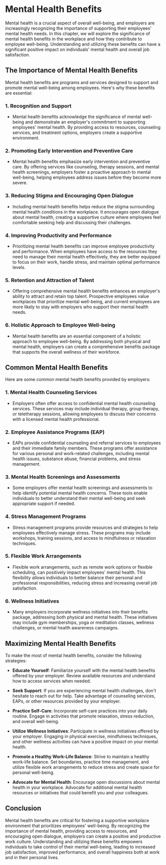 Mental Health Benefits
=================================

Mental health is a crucial aspect of overall well-being, and employers are increasingly recognizing the importance of supporting their employees' mental health needs. In this chapter, we will explore the significance of mental health benefits in the workplace and how they contribute to employee well-being. Understanding and utilizing these benefits can have a significant positive impact on individuals' mental health and overall job satisfaction.

The Importance of Mental Health Benefits
----------------------------------------

Mental health benefits are programs and services designed to support and promote mental well-being among employees. Here's why these benefits are essential:

### 1. Recognition and Support

* Mental health benefits acknowledge the significance of mental well-being and demonstrate an employer's commitment to supporting employees' mental health. By providing access to resources, counseling services, and treatment options, employers create a supportive environment.

### 2. Promoting Early Intervention and Preventive Care

* Mental health benefits emphasize early intervention and preventive care. By offering services like counseling, therapy sessions, and mental health screenings, employers foster a proactive approach to mental well-being, helping employees address issues before they become more severe.

### 3. Reducing Stigma and Encouraging Open Dialogue

* Including mental health benefits helps reduce the stigma surrounding mental health conditions in the workplace. It encourages open dialogue about mental health, creating a supportive culture where employees feel comfortable seeking help and discussing their challenges.

### 4. Improving Productivity and Performance

* Prioritizing mental health benefits can improve employee productivity and performance. When employees have access to the resources they need to manage their mental health effectively, they are better equipped to focus on their work, handle stress, and maintain optimal performance levels.

### 5. Retention and Attraction of Talent

* Offering comprehensive mental health benefits enhances an employer's ability to attract and retain top talent. Prospective employees value workplaces that prioritize mental well-being, and current employees are more likely to stay with employers who support their mental health needs.

### 6. Holistic Approach to Employee Well-being

* Mental health benefits are an essential component of a holistic approach to employee well-being. By addressing both physical and mental health, employers can create a comprehensive benefits package that supports the overall wellness of their workforce.

Common Mental Health Benefits
-----------------------------

Here are some common mental health benefits provided by employers:

### 1. Mental Health Counseling Services

* Employers often offer access to confidential mental health counseling services. These services may include individual therapy, group therapy, or teletherapy sessions, allowing employees to discuss their concerns with a licensed mental health professional.

### 2. Employee Assistance Programs (EAP)

* EAPs provide confidential counseling and referral services to employees and their immediate family members. These programs offer assistance for various personal and work-related challenges, including mental health issues, substance abuse, financial problems, and stress management.

### 3. Mental Health Screenings and Assessments

* Some employers offer mental health screenings and assessments to help identify potential mental health concerns. These tools enable individuals to better understand their mental well-being and seek appropriate support if needed.

### 4. Stress Management Programs

* Stress management programs provide resources and strategies to help employees effectively manage stress. These programs may include workshops, training sessions, and access to mindfulness or relaxation techniques.

### 5. Flexible Work Arrangements

* Flexible work arrangements, such as remote work options or flexible scheduling, can positively impact employees' mental health. This flexibility allows individuals to better balance their personal and professional responsibilities, reducing stress and increasing overall job satisfaction.

### 6. Wellness Initiatives

* Many employers incorporate wellness initiatives into their benefits package, addressing both physical and mental health. These initiatives may include gym memberships, yoga or meditation classes, wellness challenges, or mental health awareness campaigns.

Maximizing Mental Health Benefits
---------------------------------

To make the most of mental health benefits, consider the following strategies:

* **Educate Yourself**: Familiarize yourself with the mental health benefits offered by your employer. Review available resources and understand how to access services when needed.

* **Seek Support**: If you are experiencing mental health challenges, don't hesitate to reach out for help. Take advantage of counseling services, EAPs, or other resources provided by your employer.

* **Practice Self-Care**: Incorporate self-care practices into your daily routine. Engage in activities that promote relaxation, stress reduction, and overall well-being.

* **Utilize Wellness Initiatives**: Participate in wellness initiatives offered by your employer. Engaging in physical exercise, mindfulness techniques, and other wellness activities can have a positive impact on your mental health.

* **Promote a Healthy Work-Life Balance**: Strive to maintain a healthy work-life balance. Set boundaries, practice time management, and utilize flexible work arrangements to reduce stress and create space for personal well-being.

* **Advocate for Mental Health**: Encourage open discussions about mental health in your workplace. Advocate for additional mental health resources or initiatives that could benefit you and your colleagues.

Conclusion
----------

Mental health benefits are critical for fostering a supportive workplace environment that prioritizes employees' well-being. By recognizing the importance of mental health, providing access to resources, and encouraging open dialogue, employers can create a positive and productive work culture. Understanding and utilizing these benefits empowers individuals to take control of their mental well-being, leading to increased job satisfaction, improved performance, and overall happiness both at work and in their personal lives.
